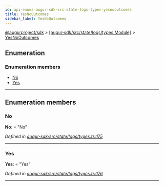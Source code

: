 ```yaml
---
id: api-enums-augur-sdk-src-state-logs-types-yesnooutcomes
title: YesNoOutcomes
sidebar_label: YesNoOutcomes
---
```


[@augurproject/sdk](api-readme.md) > [[augur-sdk/src/state/logs/types Module]](api-modules-augur-sdk-src-state-logs-types-module.md) > [YesNoOutcomes](api-enums-augur-sdk-src-state-logs-types-yesnooutcomes.md)

## Enumeration

### Enumeration members

* [No](api-enums-augur-sdk-src-state-logs-types-yesnooutcomes.md#no)
* [Yes](api-enums-augur-sdk-src-state-logs-types-yesnooutcomes.md#yes)

---

## Enumeration members

<a id="no"></a>

###  No

**No**:  = "No"

*Defined in [augur-sdk/src/state/logs/types.ts:175](https://github.com/AugurProject/augur/blob/304ca83772/packages/augur-sdk/src/state/logs/types.ts#L175)*

___
<a id="yes"></a>

###  Yes

**Yes**:  = "Yes"

*Defined in [augur-sdk/src/state/logs/types.ts:176](https://github.com/AugurProject/augur/blob/304ca83772/packages/augur-sdk/src/state/logs/types.ts#L176)*

___

